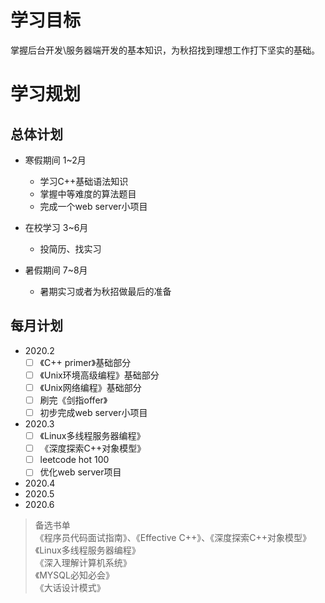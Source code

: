 # 学习目标

掌握后台开发\服务器端开发的基本知识，为秋招找到理想工作打下坚实的基础。  

# 学习规划

## 总体计划
* 寒假期间 1~2月
  * 学习C++基础语法知识
  * 掌握中等难度的算法题目
  * 完成一个web server小项目
  
* 在校学习 3~6月
  * 投简历、找实习
  
* 暑假期间 7~8月
  * 暑期实习或者为秋招做最后的准备
  
## 每月计划
* 2020.2  
  * [ ] 《C++ primer》基础部分
  * [ ] 《Unix环境高级编程》基础部分
  * [ ] 《Unix网络编程》基础部分
  * [ ] 刷完《剑指offer》
  * [ ] 初步完成web server小项目
  
* 2020.3
  * [ ] 《Linux多线程服务器编程》
  * [ ] 《深度探索C++对象模型》 
  * [ ] leetcode hot 100
  * [ ] 优化web server项目
  
 * 2020.4
 * 2020.5
 * 2020.6

>备选书单  
《程序员代码面试指南》、《Effective C++》、《深度探索C++对象模型》  
《Linux多线程服务器编程》  
《深入理解计算机系统》  
《MYSQL必知必会》  
《大话设计模式》  
